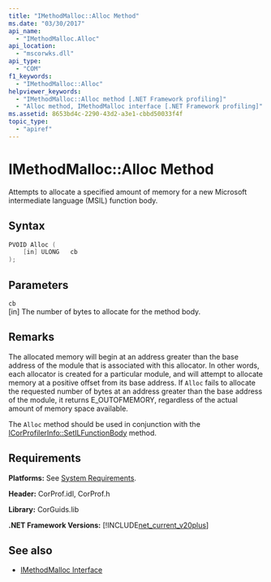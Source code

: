 ```yaml
---
title: "IMethodMalloc::Alloc Method"
ms.date: "03/30/2017"
api_name:
  - "IMethodMalloc.Alloc"
api_location:
  - "mscorwks.dll"
api_type:
  - "COM"
f1_keywords:
  - "IMethodMalloc::Alloc"
helpviewer_keywords:
  - "IMethodMalloc::Alloc method [.NET Framework profiling]"
  - "Alloc method, IMethodMalloc interface [.NET Framework profiling]"
ms.assetid: 8653bd4c-2290-43d2-a3e1-cbbd50033f4f
topic_type:
  - "apiref"
---
```


# IMethodMalloc::Alloc Method

Attempts to allocate a specified amount of memory for a new Microsoft intermediate language (MSIL) function body.

## Syntax

```cpp
PVOID Alloc (
    [in] ULONG   cb
);
```

## Parameters

`cb`\
[in] The number of bytes to allocate for the method body.

## Remarks

 The allocated memory will begin at an address greater than the base address of the module that is associated with this allocator. In other words, each allocator is created for a particular module, and will attempt to allocate memory at a positive offset from its base address. If `Alloc` fails to allocate the requested number of bytes at an address greater than the base address of the module, it returns E_OUTOFMEMORY, regardless of the actual amount of memory space available.

 The `Alloc` method should be used in conjunction with the [ICorProfilerInfo::SetILFunctionBody](icorprofilerinfo-setilfunctionbody-method.md) method.

## Requirements
 **Platforms:** See [System Requirements](../../get-started/system-requirements.md).

 **Header:** CorProf.idl, CorProf.h

 **Library:** CorGuids.lib

 **.NET Framework Versions:** [!INCLUDE[net_current_v20plus](../../../../includes/net-current-v20plus-md.md)]

## See also

- [IMethodMalloc Interface](imethodmalloc-interface.md)
